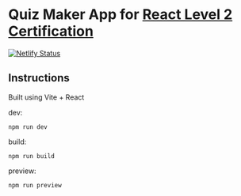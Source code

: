 # Quiz Maker App for [React Level 2 Certification](https://courses.angulartraining.com/course/react-level-2-certification-exam)

[![Netlify Status](https://api.netlify.com/api/v1/badges/62d62e78-bbc5-4be4-a09c-d7aef44a1dcf/deploy-status)](https://app.netlify.com/sites/quiz-maker-code-challenge/deploys)



## Instructions 

Built using Vite + React

dev:
```
npm run dev
```

build:
```
npm run build
```

preview:
```
npm run preview
```

